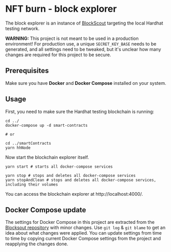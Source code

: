 # NFT burn - block explorer
The block explorer is an instance of [BlockScout](https://github.com/blockscout/blockscout) targeting the local Hardhat testing network.

**WARNING:** This project is not meant to be used in a production environment! For production use, a unique `SECRET_KEY_BASE` needs to be generated, and all settings need to be tweaked, but it's unclear how many changes are required for this project to be secure.

## Prerequisites
Make sure you have **Docker** and **Docker Compose** installed on your system.

## Usage
First, you need to make sure the Hardhat testing blockchain is running:
```
cd ../
docker-compose up -d smart-contracts

# or

cd ../smartContracts
yarn hhNode
```

Now start the blockchain explorer itself.

```
yarn start # starts all docker-compose services

yarn stop # stops and deletes all docker-compose services
yarn stopAndClean # stops and deletes all docker-compose services, including their volumes
```
You can access the blockchain explorer at http://localhost:4000/.

## Docker Compose update
The settings for Docker Compose in this project are extracted from the
[Blocksout repository](https://github.com/blockscout/blockscout/tree/master/docker-compose) with minor changes. 
Use `git log` & `git blame` to get an idea about what changes were applied.
You can update settings from time to time by copying current Docker Compose settings from the project
and reapplying the changes done.
